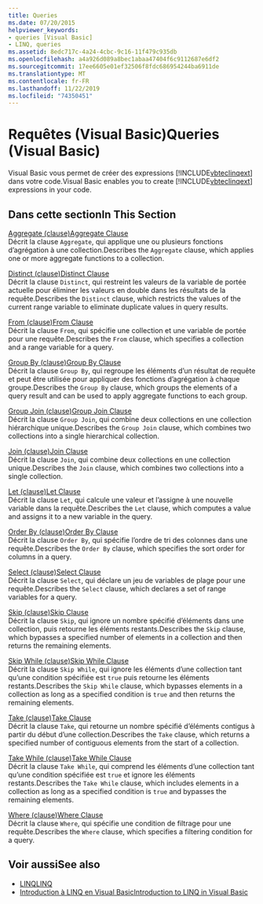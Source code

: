 ```yaml
---
title: Queries
ms.date: 07/20/2015
helpviewer_keywords:
- queries [Visual Basic]
- LINQ, queries
ms.assetid: 8edc717c-4a24-4cbc-9c16-11f479c935db
ms.openlocfilehash: a4a926d089a8bec1abaa47404f6c9112687e6df2
ms.sourcegitcommit: 17ee6605e01ef32506f8fdc686954244ba6911de
ms.translationtype: MT
ms.contentlocale: fr-FR
ms.lasthandoff: 11/22/2019
ms.locfileid: "74350451"
---
```

# <a name="queries-visual-basic"></a><span data-ttu-id="d8c4f-102">Requêtes (Visual Basic)</span><span class="sxs-lookup"><span data-stu-id="d8c4f-102">Queries (Visual Basic)</span></span>
<span data-ttu-id="d8c4f-103">Visual Basic vous permet de créer des expressions [!INCLUDE[vbteclinqext](~/includes/vbteclinqext-md.md)] dans votre code.</span><span class="sxs-lookup"><span data-stu-id="d8c4f-103">Visual Basic enables you to create [!INCLUDE[vbteclinqext](~/includes/vbteclinqext-md.md)] expressions in your code.</span></span>  
  
## <a name="in-this-section"></a><span data-ttu-id="d8c4f-104">Dans cette section</span><span class="sxs-lookup"><span data-stu-id="d8c4f-104">In This Section</span></span>  
 [<span data-ttu-id="d8c4f-105">Aggregate (clause)</span><span class="sxs-lookup"><span data-stu-id="d8c4f-105">Aggregate Clause</span></span>](../../../visual-basic/language-reference/queries/aggregate-clause.md)  
 <span data-ttu-id="d8c4f-106">Décrit la clause `Aggregate`, qui applique une ou plusieurs fonctions d’agrégation à une collection.</span><span class="sxs-lookup"><span data-stu-id="d8c4f-106">Describes the `Aggregate` clause, which applies one or more aggregate functions to a collection.</span></span>  
  
 [<span data-ttu-id="d8c4f-107">Distinct (clause)</span><span class="sxs-lookup"><span data-stu-id="d8c4f-107">Distinct Clause</span></span>](../../../visual-basic/language-reference/queries/distinct-clause.md)  
 <span data-ttu-id="d8c4f-108">Décrit la clause `Distinct`, qui restreint les valeurs de la variable de portée actuelle pour éliminer les valeurs en double dans les résultats de la requête.</span><span class="sxs-lookup"><span data-stu-id="d8c4f-108">Describes the `Distinct` clause, which restricts the values of the current range variable to eliminate duplicate values in query results.</span></span>  
  
 [<span data-ttu-id="d8c4f-109">From (clause)</span><span class="sxs-lookup"><span data-stu-id="d8c4f-109">From Clause</span></span>](../../../visual-basic/language-reference/queries/from-clause.md)  
 <span data-ttu-id="d8c4f-110">Décrit la clause `From`, qui spécifie une collection et une variable de portée pour une requête.</span><span class="sxs-lookup"><span data-stu-id="d8c4f-110">Describes the `From` clause, which specifies a collection and a range variable for a query.</span></span>  
  
 [<span data-ttu-id="d8c4f-111">Group By (clause)</span><span class="sxs-lookup"><span data-stu-id="d8c4f-111">Group By Clause</span></span>](../../../visual-basic/language-reference/queries/group-by-clause.md)  
 <span data-ttu-id="d8c4f-112">Décrit la clause `Group By`, qui regroupe les éléments d’un résultat de requête et peut être utilisée pour appliquer des fonctions d’agrégation à chaque groupe.</span><span class="sxs-lookup"><span data-stu-id="d8c4f-112">Describes the `Group By` clause, which groups the elements of a query result and can be used to apply aggregate functions to each group.</span></span>  
  
 [<span data-ttu-id="d8c4f-113">Group Join (clause)</span><span class="sxs-lookup"><span data-stu-id="d8c4f-113">Group Join Clause</span></span>](../../../visual-basic/language-reference/queries/group-join-clause.md)  
 <span data-ttu-id="d8c4f-114">Décrit la clause `Group Join`, qui combine deux collections en une collection hiérarchique unique.</span><span class="sxs-lookup"><span data-stu-id="d8c4f-114">Describes the `Group Join` clause, which combines two collections into a single hierarchical collection.</span></span>  
  
 [<span data-ttu-id="d8c4f-115">Join (clause)</span><span class="sxs-lookup"><span data-stu-id="d8c4f-115">Join Clause</span></span>](../../../visual-basic/language-reference/queries/join-clause.md)  
 <span data-ttu-id="d8c4f-116">Décrit la clause `Join`, qui combine deux collections en une collection unique.</span><span class="sxs-lookup"><span data-stu-id="d8c4f-116">Describes the `Join` clause, which combines two collections into a single collection.</span></span>  
  
 [<span data-ttu-id="d8c4f-117">Let (clause)</span><span class="sxs-lookup"><span data-stu-id="d8c4f-117">Let Clause</span></span>](../../../visual-basic/language-reference/queries/let-clause.md)  
 <span data-ttu-id="d8c4f-118">Décrit la clause `Let`, qui calcule une valeur et l’assigne à une nouvelle variable dans la requête.</span><span class="sxs-lookup"><span data-stu-id="d8c4f-118">Describes the `Let` clause, which computes a value and assigns it to a new variable in the query.</span></span>  
  
 [<span data-ttu-id="d8c4f-119">Order By (clause)</span><span class="sxs-lookup"><span data-stu-id="d8c4f-119">Order By Clause</span></span>](../../../visual-basic/language-reference/queries/order-by-clause.md)  
 <span data-ttu-id="d8c4f-120">Décrit la clause `Order By`, qui spécifie l’ordre de tri des colonnes dans une requête.</span><span class="sxs-lookup"><span data-stu-id="d8c4f-120">Describes the `Order By` clause, which specifies the sort order for columns in a query.</span></span>  
  
 [<span data-ttu-id="d8c4f-121">Select (clause)</span><span class="sxs-lookup"><span data-stu-id="d8c4f-121">Select Clause</span></span>](../../../visual-basic/language-reference/queries/select-clause.md)  
 <span data-ttu-id="d8c4f-122">Décrit la clause `Select`, qui déclare un jeu de variables de plage pour une requête.</span><span class="sxs-lookup"><span data-stu-id="d8c4f-122">Describes the `Select` clause, which declares a set of range variables for a query.</span></span>  
  
 [<span data-ttu-id="d8c4f-123">Skip (clause)</span><span class="sxs-lookup"><span data-stu-id="d8c4f-123">Skip Clause</span></span>](../../../visual-basic/language-reference/queries/skip-clause.md)  
 <span data-ttu-id="d8c4f-124">Décrit la clause `Skip`, qui ignore un nombre spécifié d’éléments dans une collection, puis retourne les éléments restants.</span><span class="sxs-lookup"><span data-stu-id="d8c4f-124">Describes the `Skip` clause, which bypasses a specified number of elements in a collection and then returns the remaining elements.</span></span>  
  
 [<span data-ttu-id="d8c4f-125">Skip While (clause)</span><span class="sxs-lookup"><span data-stu-id="d8c4f-125">Skip While Clause</span></span>](../../../visual-basic/language-reference/queries/skip-while-clause.md)  
 <span data-ttu-id="d8c4f-126">Décrit la clause `Skip While`, qui ignore les éléments d’une collection tant qu’une condition spécifiée est `true` puis retourne les éléments restants.</span><span class="sxs-lookup"><span data-stu-id="d8c4f-126">Describes the `Skip While` clause, which bypasses elements in a collection as long as a specified condition is `true` and then returns the remaining elements.</span></span>  
  
 [<span data-ttu-id="d8c4f-127">Take (clause)</span><span class="sxs-lookup"><span data-stu-id="d8c4f-127">Take Clause</span></span>](../../../visual-basic/language-reference/queries/take-clause.md)  
 <span data-ttu-id="d8c4f-128">Décrit la clause `Take`, qui retourne un nombre spécifié d’éléments contigus à partir du début d’une collection.</span><span class="sxs-lookup"><span data-stu-id="d8c4f-128">Describes the `Take` clause, which returns a specified number of contiguous elements from the start of a collection.</span></span>  
  
 [<span data-ttu-id="d8c4f-129">Take While (clause)</span><span class="sxs-lookup"><span data-stu-id="d8c4f-129">Take While Clause</span></span>](../../../visual-basic/language-reference/queries/take-while-clause.md)  
 <span data-ttu-id="d8c4f-130">Décrit la clause `Take While`, qui comprend les éléments d’une collection tant qu’une condition spécifiée est `true` et ignore les éléments restants.</span><span class="sxs-lookup"><span data-stu-id="d8c4f-130">Describes the `Take While` clause, which includes elements in a collection as long as a specified condition is `true` and bypasses the remaining elements.</span></span>  
  
 [<span data-ttu-id="d8c4f-131">Where (clause)</span><span class="sxs-lookup"><span data-stu-id="d8c4f-131">Where Clause</span></span>](../../../visual-basic/language-reference/queries/where-clause.md)  
 <span data-ttu-id="d8c4f-132">Décrit la clause `Where`, qui spécifie une condition de filtrage pour une requête.</span><span class="sxs-lookup"><span data-stu-id="d8c4f-132">Describes the `Where` clause, which specifies a filtering condition for a query.</span></span>  
  
## <a name="see-also"></a><span data-ttu-id="d8c4f-133">Voir aussi</span><span class="sxs-lookup"><span data-stu-id="d8c4f-133">See also</span></span>

- [<span data-ttu-id="d8c4f-134">LINQ</span><span class="sxs-lookup"><span data-stu-id="d8c4f-134">LINQ</span></span>](../../../visual-basic/programming-guide/language-features/linq/index.md)
- [<span data-ttu-id="d8c4f-135">Introduction à LINQ en Visual Basic</span><span class="sxs-lookup"><span data-stu-id="d8c4f-135">Introduction to LINQ in Visual Basic</span></span>](../../../visual-basic/programming-guide/language-features/linq/introduction-to-linq.md)
